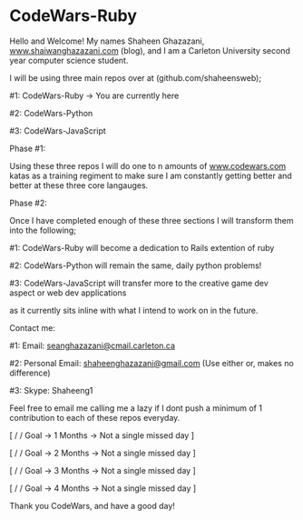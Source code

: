 # CodeWars-Ruby
Hello and Welcome! 
My names Shaheen Ghazazani, www.shaiwanghazazani.com (blog), and I am a Carleton University second year computer science student. 

I will be using three main repos over at (github.com/shaheensweb);


  #1: CodeWars-Ruby -> You are currently here
  
  
  #2: CodeWars-Python 
  
  
  #3: CodeWars-JavaScript

Phase #1:


Using these three repos I will do one to n amounts of www.codewars.com katas as a training regiment to make sure I 
am constantly getting better and better at these three core langauges. 

Phase #2: 


Once I have completed enough of these three sections I will transform them into the following;


  #1: CodeWars-Ruby will become a dedication to Rails extention of ruby


  #2: CodeWars-Python will remain the same, daily python problems!


  #3: CodeWars-JavaScript will transfer more to the creative game dev aspect or web dev applications


  as it currently sits inline with what I intend to work on in the future. 
  

Contact me:


  #1: Email: seanghazazani@cmail.carleton.ca


  #2: Personal Email: shaheenghazazani@gmail.com  (Use either or, makes no difference)

  #3: Skype: Shaheeng1

Feel free to email me calling me a lazy if I dont push a minimum of 1 contribution to each of these repos everyday. 


[ / / Goal -> 1 Months -> Not a single missed day ]


[ / / Goal -> 2 Months -> Not a single missed day ]


[ / / Goal -> 3 Months -> Not a single missed day ]


[ / / Goal -> 4 Months -> Not a single missed day ]


Thank you CodeWars, and have a good day!
